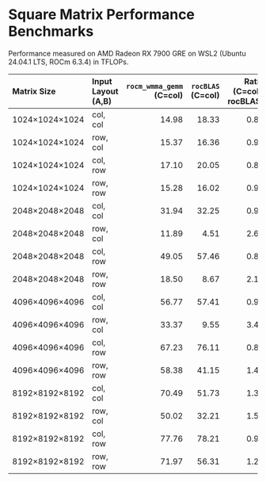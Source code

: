 # Square Matrix Performance Benchmarks

Performance measured on AMD Radeon RX 7900 GRE on WSL2 (Ubuntu 24.04.1 LTS, ROCm 6.3.4) in TFLOPs.

| Matrix Size    | Input Layout (A,B) | `rocm_wmma_gemm`<br>(C=col) | `rocBLAS`<br>(C=col) | Ratio<br>(C=col / rocBLAS) | `rocm_wmma_gemm`<br>(C=row) | Ratio<br>(C=row / rocBLAS) |
|:---------------|:-------------------|---------------------------:|--------------------:|--------------------------:|---------------------------:|--------------------------:|
| 1024×1024×1024 | col, col           |                      14.98 |               18.33 |                      0.82 |                      16.53 |                      0.90 |
| 1024×1024×1024 | row, col           |                      15.37 |               16.36 |                      0.94 |                      16.40 |                      1.00 |
| 1024×1024×1024 | col, row           |                      17.10 |               20.05 |                      0.85 |                      17.79 |                      0.89 |
| 1024×1024×1024 | row, row           |                      15.28 |               16.02 |                      0.95 |                      16.06 |                      1.00 |
| 2048×2048×2048 | col, col           |                      31.94 |               32.25 |                      0.99 |                      31.52 |                      0.98 |
| 2048×2048×2048 | row, col           |                      11.89 |                4.51 |                      2.64 |                      12.56 |                      2.78 |
| 2048×2048×2048 | col, row           |                      49.05 |               57.46 |                      0.85 |                      52.06 |                      0.91 |
| 2048×2048×2048 | row, row           |                      18.50 |                8.67 |                      2.13 |                      28.15 |                      3.25 |
| 4096×4096×4096 | col, col           |                      56.77 |               57.41 |                      0.99 |                      57.47 |                      1.00 |
| 4096×4096×4096 | row, col           |                      33.37 |                9.55 |                      3.49 |                      33.60 |                      3.52 |
| 4096×4096×4096 | col, row           |                      67.23 |               76.11 |                      0.88 |                      68.68 |                      0.90 |
| 4096×4096×4096 | row, row           |                      58.38 |               41.15 |                      1.42 |                      59.23 |                      1.44 |
| 8192×8192×8192 | col, col           |                      70.49 |               51.73 |                      1.36 |                      67.18 |                      1.30 |
| 8192×8192×8192 | row, col           |                      50.02 |               32.21 |                      1.55 |                      50.05 |                      1.55 |
| 8192×8192×8192 | col, row           |                      77.76 |               78.21 |                      0.99 |                      79.20 |                      1.01 |
| 8192×8192×8192 | row, row           |                      71.97 |               56.31 |                      1.28 |                      71.55 |                      1.27 |